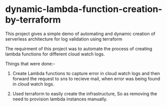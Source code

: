 # dynamic-lambda-function-creation-by-terraform
This project gives a simple demo of automating and dynamic creation of serverless architecture for log validation using terraform


The requirment of this project was to automate the process of creating lambda functions for different cloud watch logs.

Things that were done:-
 1. Create Lambda functions to capture error in cloud watch logs and then forward the request to sns to recieve mail, when error was being found in cloud       watch logs. 
 
 2. Used terraform to easily create the infrastructure, So as removing the need to provision lambda instances manually.


